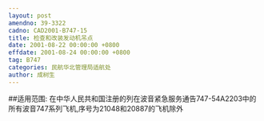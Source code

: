 ```yaml
---
layout: post
amendno: 39-3322
cadno: CAD2001-B747-15
title: 检查和改装发动机吊点
date: 2001-08-22 00:00:00 +0800
effdate: 2001-08-24 00:00:00 +0800
tag: B747
categories: 民航华北管理局适航处
author: 成树生
---
```


##适用范围:
在中华人民共和国注册的列在波音紧急服务通告747-54A2203中的所有波音747系列飞机,序号为21048和20887的飞机除外

